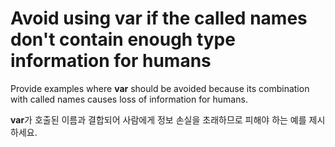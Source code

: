 # Avoid using var if the called names don't contain enough type information for humans

Provide examples where **var** should be avoided because its combination with called names causes loss of information for humans.

**var**가 호출된 이름과 결합되어 사람에게 정보 손실을 초래하므로 피해야 하는 예를 제시하세요.
